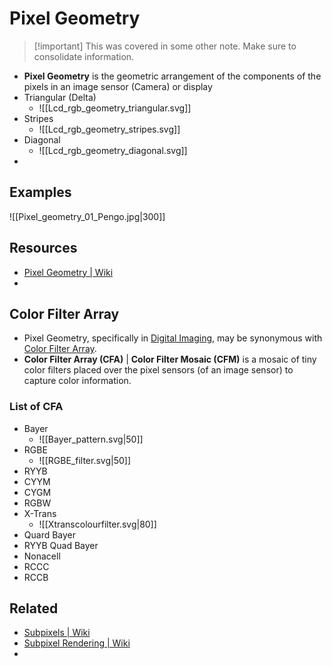 # Pixel Geometry

> [!important] This was covered in some other note. Make sure to consolidate information.


- **Pixel Geometry** is the geometric arrangement of the components of the pixels in an image sensor (Camera) or display
- Triangular (Delta)
	- ![[Lcd_rgb_geometry_triangular.svg]]
- Stripes
	- ![[Lcd_rgb_geometry_stripes.svg]]
- Diagonal
	- ![[Lcd_rgb_geometry_diagonal.svg]]
- 

## Examples
![[Pixel_geometry_01_Pengo.jpg|300]]

## Resources
- [Pixel Geometry | Wiki](https://en.wikipedia.org/wiki/Pixel_geometry)
- 

## Color Filter Array
- Pixel Geometry, specifically in [Digital Imaging](https://en.wikipedia.org/wiki/Digital_imaging), may be synonymous with [Color Filter Array](https://en.wikipedia.org/wiki/Color_filter_array).
- **Color Filter Array (CFA)** | **Color Filter Mosaic (CFM)** is a mosaic of tiny color filters placed over the pixel sensors (of an image sensor) to capture color information.

### List of CFA
- Bayer
	- ![[Bayer_pattern.svg|50]]
- RGBE
	- ![[RGBE_filter.svg|50]]
- RYYB
- CYYM
- CYGM
- RGBW
- X-Trans
	- ![[Xtranscolourfilter.svg|80]]
- Quard Bayer
- RYYB Quad Bayer
- Nonacell
- RCCC
- RCCB



## Related
- [Subpixels | Wiki](https://en.wikipedia.org/wiki/Pixel#Subpixels)
- [Subpixel Rendering | Wiki](https://en.wikipedia.org/wiki/Subpixel_rendering)
- 